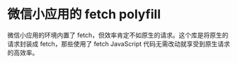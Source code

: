 # 微信小应用的 fetch polyfill
微信小应用的环境内置了 fetch，但效率肯定不如原生的请求。这个库是将原生的请求封装成 fetch，那些使用了 fetch JavaScript 代码无需改动就享受到原生请求的高效率。
